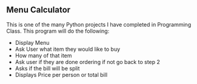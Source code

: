 ## Menu Calculator
This is one of the many Python projects I have completed in Programming Class. This program will do the following:
* Display Menu
* Ask User what item they would like to buy
* How many of that item
* Ask user if they are done ordering if not go back to step 2
* Asks if the bill will be split
* Displays Price per person or total bill
